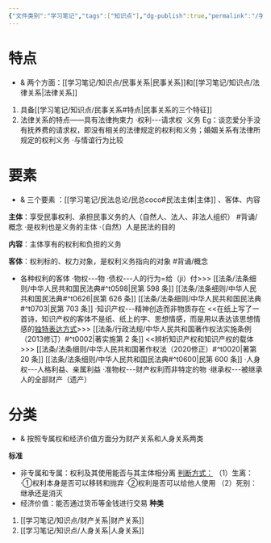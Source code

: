 ```yaml
---
{"文件类别":"学习笔记","tags":["知识点"],"dg-publish":true,"permalink":"/学习笔记/知识点/民事法律关系/","dgPassFrontmatter":true}
---
```




# 特点
- & 两个方面：[[学习笔记/知识点/民事关系\|民事关系]]和[[学习笔记/知识点/法律关系\|法律关系]]
1. 具备[[学习笔记/知识点/民事关系#特点\|民事关系的三个特征]]
2. 法律关系的特点——具有法律拘束力
·权利---请求权
·义务
 Eg：谈恋爱分手没有抚养费的请求权，即没有相关的法律规定的权利和义务；婚姻关系有法律所规定的权利义务
 ·与情谊行为比较

# 要素
- & 三个要素 ：[[学习笔记/民法总论/民总coco#民法主体\|主体]] 、客体、内容

**主体**：享受民事权利、承担民事义务的人（自然人、法人、非法人组织） #背诵/概念 
·是权利也是义务的主体 
·（自然）人是民法的目的

**内容**：主体享有的权利和负担的义务

**客体**：权利标的、权力对象，是权利义务指向的对象 #背诵/概念 
- 各种权利的客体
·物权---物
·债权---人的行为=给（ji）付>>> [[法条/法条细则/中华人民共和国民法典#^t0598\|民第 598 条]] [[法条/法条细则/中华人民共和国民法典#^t0626\|民第 626 条]] [[法条/法条细则/中华人民共和国民法典#^t0703\|民第 703 条]]
·知识产权---精神创造而非物质存在
	<<在纸上写了一首诗，知识产权的客体不是纸、纸上的字、思想情感，而是用以表达该思想情感的<u>独特表达方式</u>>>> [[法条/行政法规/中华人民共和国著作权法实施条例（2013修订）#^t0002\|著实施第 2 条]]
	<<辨析知识产权和知识产权的载体>>> [[法条/法条细则/中华人民共和国著作权法（2020修正）#^t0020\|著第 20 条]] [[法条/法条细则/中华人民共和国民法典#^t0600\|民第 600 条]]
·人身权---人格利益、亲属利益
·准物权---财产权利而非特定的物
·继承权---被继承人的全部财产（遗产）

# 分类
- & 按照专属权和经济价值方面分为财产关系和人身关系两类

**标准**
- 非专属和专属：权利及其使用能否与其主体相分离 
<u>判断方式：</u>
（1）生离：
·①权利本身是否可以移转和抛弃 
·②权利是否可以给他人使用 
（2）死别：继承还是消灭
- 经济价值：能否通过货币等金钱进行交易
**种类**
1. [[学习笔记/知识点/财产关系\|财产关系]]
2. [[学习笔记/知识点/人身关系\|人身关系]]
